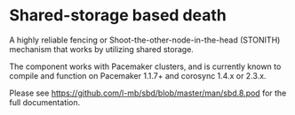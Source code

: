 # Shared-storage based death #

A highly reliable fencing or Shoot-the-other-node-in-the-head (STONITH) mechanism that works by utilizing shared storage.

The component works with Pacemaker clusters, and is currently known to
compile and function on Pacemaker 1.1.7+ and corosync 1.4.x or 2.3.x.

Please see https://github.com/l-mb/sbd/blob/master/man/sbd.8.pod for the full documentation.

